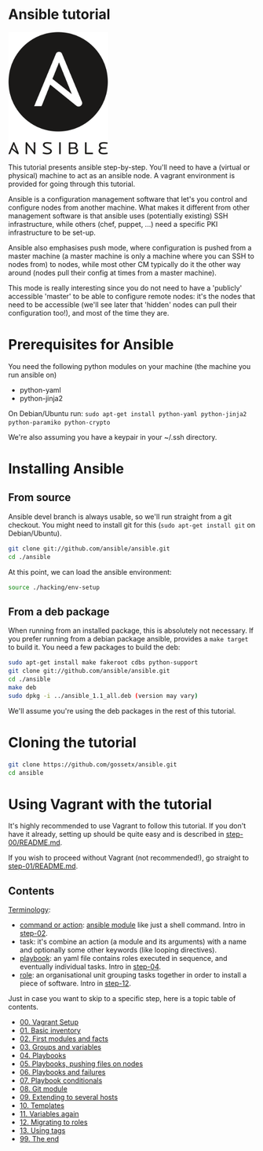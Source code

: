 # Ansible tutorial

<img height="250px" src="images/ansible.svg" />

This tutorial presents ansible step-by-step. You'll need to have a (virtual or
physical) machine to act as an ansible node. A vagrant environment is provided for 
going through this tutorial.

Ansible is a configuration management software that let's you control and
configure nodes from  another machine. What makes it different from other
management software is that ansible  uses (potentially existing) SSH
infrastructure, while others (chef, puppet, ...) need a specific PKI
infrastructure to be set-up.

Ansible also emphasises push mode, where configuration is pushed from a master
machine (a master machine is only a machine where you can SSH to nodes from) to
nodes, while most other CM typically do it the other way around (nodes pull
their config at times from a master machine).

This mode is really interesting since you do not need to have a 'publicly'
accessible 'master' to be able to configure remote nodes: it's the nodes
that need to be accessible (we'll see later that 'hidden' nodes can pull their
configuration too!), and most of the time they are.

# Prerequisites for Ansible

You need the following python modules on your machine (the machine you run ansible 
on) 
- python-yaml
- python-jinja2

On Debian/Ubuntu run:
``sudo apt-get install python-yaml python-jinja2 python-paramiko python-crypto``

We're also assuming you have a keypair in your ~/.ssh directory.

# Installing Ansible

## From source

Ansible devel branch is always usable, so we'll run straight from a git checkout.
You might need to install git for this (`sudo apt-get install git` on Debian/Ubuntu).

```bash
git clone git://github.com/ansible/ansible.git
cd ./ansible
```

At this point, we can load the ansible environment:

```bash
source ./hacking/env-setup
```

## From a deb package

When running from an installed package, this is absolutely not necessary. If
you prefer running from a debian package ansible, provides a `make target` to
build it. You need a few packages to build the deb:

```bash
sudo apt-get install make fakeroot cdbs python-support
git clone git://github.com/ansible/ansible.git
cd ./ansible
make deb
sudo dpkg -i ../ansible_1.1_all.deb (version may vary)
```

We'll assume you're using the deb packages in the rest of this tutorial.

# Cloning the tutorial

```bash
git clone https://github.com/gossetx/ansible.git
cd ansible
```

# Using Vagrant with the tutorial

It's highly recommended to use Vagrant to follow this tutorial. If you don't have 
it already, setting up should be quite easy and is described in [step-00/README.md](https://github.com/gossetx/ansible/tree/master/step-00/README.md).

If you wish to proceed without Vagrant (not recommended!), go straight to
[step-01/README.md](https://github.com/gossetx/ansible/tree/master/step-01).

## Contents

[Terminology](https://docs.ansible.com/ansible/glossary.html):
 - [command or action](https://docs.ansible.com/ansible/intro_adhoc.html): [ansible module](https://docs.ansible.com/ansible/modules.html) like just a shell command. Intro in [step-02](https://github.com/gossetx/ansible/tree/master/step-02).
 - task: it's combine an action (a module and its arguments) with a name and optionally some other keywords (like looping directives).
 - [playbook](https://docs.ansible.com/ansible/playbooks_intro.html): an yaml file contains roles executed in sequence, and eventually individual tasks. Intro in [step-04](https://github.com/gossetx/ansible/tree/master/step-04).
 - [role](https://docs.ansible.com/ansible/playbooks_roles.html): an organisational unit grouping tasks together in order to install a piece of software. Intro in [step-12](https://github.com/gossetx/ansible/tree/master/step-12).

Just in case you want to skip to a specific step, here is a topic table of contents.

- [00. Vagrant Setup](https://github.com/gossetx/ansible/tree/master/step-00)
- [01. Basic inventory](https://github.com/gossetx/ansible/tree/master/step-01)
- [02. First modules and facts](https://github.com/gossetx/ansible/tree/master/step-02)
- [03. Groups and variables](https://github.com/gossetx/ansible/tree/master/step-03)
- [04. Playbooks](https://github.com/gossetx/ansible/tree/master/step-04)
- [05. Playbooks, pushing files on nodes](https://github.com/gossetx/ansible/tree/master/step-05)
- [06. Playbooks and failures](https://github.com/gossetx/ansible/tree/master/step-06)
- [07. Playbook conditionals](https://github.com/gossetx/ansible/tree/master/step-07)
- [08. Git module](https://github.com/gossetx/ansible/tree/master/step-08)
- [09. Extending to several hosts](https://github.com/gossetx/ansible/tree/master/step-09)
- [10. Templates](https://github.com/gossetx/ansible/tree/master/step-10)
- [11. Variables again](https://github.com/gossetx/ansible/tree/master/step-11)
- [12. Migrating to roles](https://github.com/gossetx/ansible/tree/master/step-12)
- [13. Using tags](https://github.com/gossetx/ansible/tree/master/step-13)
- [99. The end](https://github.com/gossetx/ansible/tree/master/step-99)
